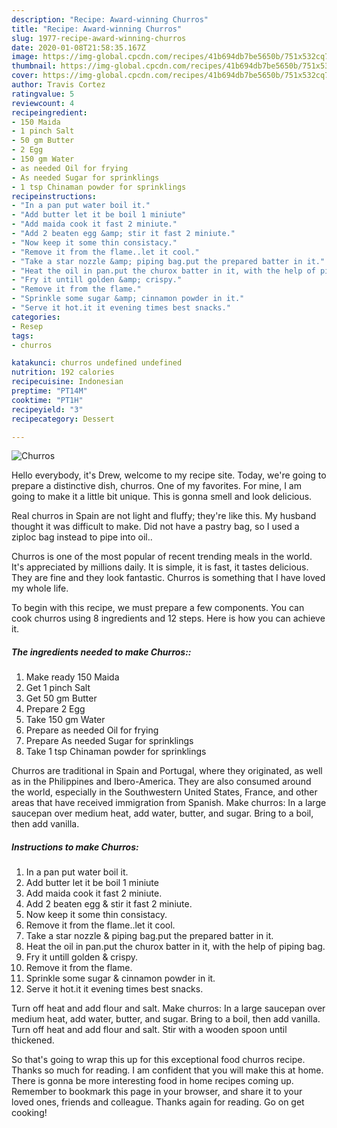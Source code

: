 ```yaml
---
description: "Recipe: Award-winning Churros"
title: "Recipe: Award-winning Churros"
slug: 1977-recipe-award-winning-churros
date: 2020-01-08T21:58:35.167Z
image: https://img-global.cpcdn.com/recipes/41b694db7be5650b/751x532cq70/churros-recipe-main-photo.jpg
thumbnail: https://img-global.cpcdn.com/recipes/41b694db7be5650b/751x532cq70/churros-recipe-main-photo.jpg
cover: https://img-global.cpcdn.com/recipes/41b694db7be5650b/751x532cq70/churros-recipe-main-photo.jpg
author: Travis Cortez
ratingvalue: 5
reviewcount: 4
recipeingredient:
- 150 Maida
- 1 pinch Salt
- 50 gm Butter
- 2 Egg
- 150 gm Water
- as needed Oil for frying
- As needed Sugar for sprinklings
- 1 tsp Chinaman powder for sprinklings
recipeinstructions:
- "In a pan put water boil it."
- "Add butter let it be boil 1 miniute"
- "Add maida cook it fast 2 miniute."
- "Add 2 beaten egg &amp; stir it fast 2 miniute."
- "Now keep it some thin consistacy."
- "Remove it from the flame..let it cool."
- "Take a star nozzle &amp; piping bag.put the prepared batter in it."
- "Heat the oil in pan.put the churox batter in it, with the help of piping bag."
- "Fry it untill golden &amp; crispy."
- "Remove it from the flame."
- "Sprinkle some sugar &amp; cinnamon powder in it."
- "Serve it hot.it it evening times best snacks."
categories:
- Resep
tags:
- churros

katakunci: churros undefined undefined
nutrition: 192 calories
recipecuisine: Indonesian
preptime: "PT14M"
cooktime: "PT1H"
recipeyield: "3"
recipecategory: Dessert

---
```



![Churros](https://img-global.cpcdn.com/recipes/41b694db7be5650b/751x532cq70/churros-recipe-main-photo.jpg)

Hello everybody, it's Drew, welcome to my recipe site. Today, we're going to prepare a distinctive dish, churros. One of my favorites. For mine, I am going to make it a little bit unique. This is gonna smell and look delicious.

Real churros in Spain are not light and fluffy; they&#39;re like this. My husband thought it was difficult to make. Did not have a pastry bag, so I used a ziploc bag instead to pipe into oil..

Churros is one of the most popular of recent trending meals in the world. It's appreciated by millions daily. It is simple, it is fast, it tastes delicious. They are fine and they look fantastic. Churros is something that I have loved my whole life.


To begin with this recipe, we must prepare a few components. You can cook churros using 8 ingredients and 12 steps. Here is how you can achieve it.

##### The ingredients needed to make Churros::

1. Make ready 150 Maida
1. Get 1 pinch Salt
1. Get 50 gm Butter
1. Prepare 2 Egg
1. Take 150 gm Water
1. Prepare as needed Oil for frying
1. Prepare As needed Sugar for sprinklings
1. Take 1 tsp Chinaman powder for sprinklings


Churros are traditional in Spain and Portugal, where they originated, as well as in the Philippines and Ibero-America. They are also consumed around the world, especially in the Southwestern United States, France, and other areas that have received immigration from Spanish. Make churros: In a large saucepan over medium heat, add water, butter, and sugar. Bring to a boil, then add vanilla. 

##### Instructions to make Churros:

1. In a pan put water boil it.
1. Add butter let it be boil 1 miniute
1. Add maida cook it fast 2 miniute.
1. Add 2 beaten egg &amp; stir it fast 2 miniute.
1. Now keep it some thin consistacy.
1. Remove it from the flame..let it cool.
1. Take a star nozzle &amp; piping bag.put the prepared batter in it.
1. Heat the oil in pan.put the churox batter in it, with the help of piping bag.
1. Fry it untill golden &amp; crispy.
1. Remove it from the flame.
1. Sprinkle some sugar &amp; cinnamon powder in it.
1. Serve it hot.it it evening times best snacks.


Turn off heat and add flour and salt. Make churros: In a large saucepan over medium heat, add water, butter, and sugar. Bring to a boil, then add vanilla. Turn off heat and add flour and salt. Stir with a wooden spoon until thickened. 

So that's going to wrap this up for this exceptional food churros recipe. Thanks so much for reading. I am confident that you will make this at home. There is gonna be more interesting food in home recipes coming up. Remember to bookmark this page in your browser, and share it to your loved ones, friends and colleague. Thanks again for reading. Go on get cooking!
